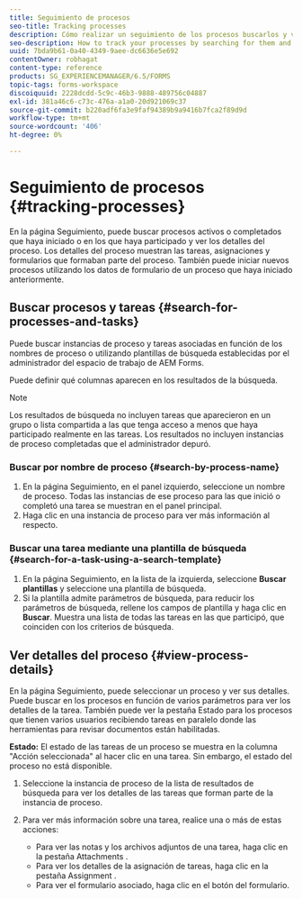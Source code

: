```yaml
---
title: Seguimiento de procesos
seo-title: Tracking processes
description: Cómo realizar un seguimiento de los procesos buscarlos y ver sus detalles.
seo-description: How to track your processes by searching for them and viewing their details.
uuid: 7bda9b61-0a40-4349-9aee-dc6636e5e692
contentOwner: robhagat
content-type: reference
products: SG_EXPERIENCEMANAGER/6.5/FORMS
topic-tags: forms-workspace
discoiquuid: 2228dcdd-5c9c-46b3-9888-489756c04887
exl-id: 381a46c6-c73c-476a-a1a0-20d921069c37
source-git-commit: b220adf6fa3e9faf94389b9a9416b7fca2f89d9d
workflow-type: tm+mt
source-wordcount: '406'
ht-degree: 0%

---
```


# Seguimiento de procesos {#tracking-processes}

En la página Seguimiento, puede buscar procesos activos o completados que haya iniciado o en los que haya participado y ver los detalles del proceso. Los detalles del proceso muestran las tareas, asignaciones y formularios que formaban parte del proceso. También puede iniciar nuevos procesos utilizando los datos de formulario de un proceso que haya iniciado anteriormente.

## Buscar procesos y tareas {#search-for-processes-and-tasks}

Puede buscar instancias de proceso y tareas asociadas en función de los nombres de proceso o utilizando plantillas de búsqueda establecidas por el administrador del espacio de trabajo de AEM Forms.

Puede definir qué columnas aparecen en los resultados de la búsqueda.

>[!NOTE]
>
>Los resultados de búsqueda no incluyen tareas que aparecieron en un grupo o lista compartida a las que tenga acceso a menos que haya participado realmente en las tareas. Los resultados no incluyen instancias de proceso completadas que el administrador depuró.

### Buscar por nombre de proceso {#search-by-process-name}

1. En la página Seguimiento, en el panel izquierdo, seleccione un nombre de proceso. Todas las instancias de ese proceso para las que inició o completó una tarea se muestran en el panel principal.
1. Haga clic en una instancia de proceso para ver más información al respecto.

### Buscar una tarea mediante una plantilla de búsqueda {#search-for-a-task-using-a-search-template}

1. En la página Seguimiento, en la lista de la izquierda, seleccione **Buscar plantillas** y seleccione una plantilla de búsqueda.
1. Si la plantilla admite parámetros de búsqueda, para reducir los parámetros de búsqueda, rellene los campos de plantilla y haga clic en **Buscar**. Muestra una lista de todas las tareas en las que participó, que coinciden con los criterios de búsqueda.

## Ver detalles del proceso {#view-process-details}

En la página Seguimiento, puede seleccionar un proceso y ver sus detalles. Puede buscar en los procesos en función de varios parámetros para ver los detalles de la tarea. También puede ver la pestaña Estado para los procesos que tienen varios usuarios recibiendo tareas en paralelo donde las herramientas para revisar documentos están habilitadas.

**Estado:** El estado de las tareas de un proceso se muestra en la columna &quot;Acción seleccionada&quot; al hacer clic en una tarea. Sin embargo, el estado del proceso no está disponible.

1. Seleccione la instancia de proceso de la lista de resultados de búsqueda para ver los detalles de las tareas que forman parte de la instancia de proceso.
1. Para ver más información sobre una tarea, realice una o más de estas acciones:

   * Para ver las notas y los archivos adjuntos de una tarea, haga clic en la pestaña Attachments .
   * Para ver los detalles de la asignación de tareas, haga clic en la pestaña Assignment .
   * Para ver el formulario asociado, haga clic en el botón del formulario.
